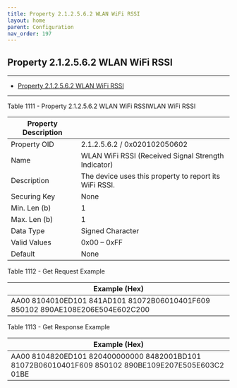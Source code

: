 ```yaml
---
title: Property 2.1.2.5.6.2 WLAN WiFi RSSI
layout: home
parent: Configuration
nav_order: 197
---
```


## Property 2.1.2.5.6.2 WLAN WiFi RSSI

---

- [Property 2.1.2.5.6.2 WLAN WiFi RSSI](#property-212562-wlan-wifi-rssi)

---


Table 1111 - Property 2.1.2.5.6.2 WLAN WiFi RSSIWLAN WiFi RSSI

| Property Description |  |
|----|----|
| Property OID | 2.1.2.5.6.2 / 0x020102050602 |
| Name | WLAN WiFi RSSI (Received Signal Strength Indicator) |
| Description | The device uses this property to report its WiFi RSSI. |
| Securing Key | None |
| Min. Len (b) | 1 |
| Max. Len (b) | 1 |
| Data Type | Signed Character |
| Valid Values | 0x00 – 0xFF |
| Default | None |

Table 1112 - Get Request Example

| Example (Hex) |
|----|
| AA00 8104010ED101 841AD101 81072B06010401F609 850102 890AE108E206E504E602C200 |

Table 1113 - Get Response Example

| Example (Hex) |
|----|
| AA00 8104820ED101 820400000000 8482001BD101 81072B06010401F609 850102 890BE109E207E505E603C2 01BE |

##
